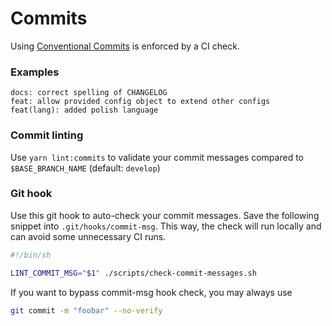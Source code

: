 # Commits

Using [Conventional Commits](https://www.conventionalcommits.org/en/v1.0.0/) is enforced by a CI check.

### Examples

```
docs: correct spelling of CHANGELOG
feat: allow provided config object to extend other configs
feat(lang): added polish language
```

### Commit linting
Use `yarn lint:commits` to validate your commit messages compared to `$BASE_BRANCH_NAME` (default: `develop`)

### Git hook

Use this git hook to auto-check your commit messages. Save the following snippet into `.git/hooks/commit-msg`. This way, the check will run locally and can avoid some unnecessary CI runs.

```bash
#!/bin/sh

LINT_COMMIT_MSG="$1" ./scripts/check-commit-messages.sh
```

If you want to bypass commit-msg hook check, you may always use

```bash
git commit -m "foobar" --no-verify
```
